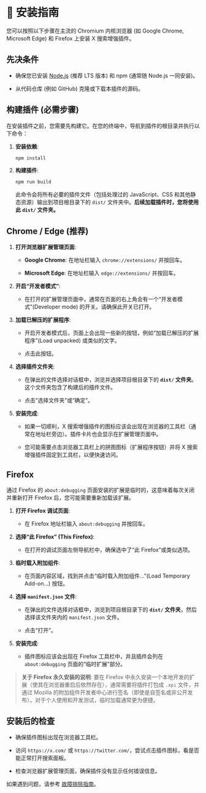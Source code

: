 # 🚀 安装指南

您可以按照以下步骤在主流的 Chromium 内核浏览器 (如 Google Chrome, Microsoft Edge) 和 Firefox 上安装 X 搜索增强插件。

## 先决条件

- 确保您已安装 [Node.js](https://nodejs.org/) (推荐 LTS 版本) 和 npm (通常随 Node.js 一同安装)。

- 从代码仓库 (例如 GitHub) 克隆或下载本插件的源码。

## 构建插件 (必需步骤)

在安装插件之前，您需要先构建它。在您的终端中，导航到插件的根目录并执行以下命令：

1.  **安装依赖**:
    ```bash
    npm install
    ```
2.  **构建插件**:
    ```bash
    npm run build
    ```
    此命令会将所有必要的插件文件（包括处理过的 JavaScript、CSS 和其他静态资源）输出到项目根目录下的 `dist/` 文件夹中。**后续加载插件时，您将使用此 `dist/` 文件夹。**

## Chrome / Edge (推荐)

1.  **打开浏览器扩展管理页面**:

    - **Google Chrome**: 在地址栏输入 `chrome://extensions/` 并按回车。

    - **Microsoft Edge**: 在地址栏输入 `edge://extensions/` 并按回车。

2.  **开启“开发者模式”**:

    - 在打开的扩展管理页面中，通常在页面的右上角会有一个“开发者模式”(Developer mode) 的开关。请确保此开关已打开。

3.  **加载已解压的扩展程序**:

    - 开启开发者模式后，页面上会出现一些新的按钮，例如“加载已解压的扩展程序”(Load unpacked) 或类似的文字。

    - 点击此按钮。

4.  **选择插件文件夹**:

    - 在弹出的文件选择对话框中，浏览并选择项目根目录下的 **`dist/` 文件夹**。这个文件夹包含了构建后的插件文件。

    - 点击“选择文件夹”或“确定”。

5.  **安装完成**:

    - 如果一切顺利，X 搜索增强插件的图标应该会出现在浏览器的工具栏（通常在地址栏旁边）。插件卡片也会显示在扩展管理页面中。

    - 您可能需要点击浏览器工具栏上的拼图图标（扩展程序按钮）并将 X 搜索增强插件固定到工具栏，以便快速访问。

## Firefox

通过 Firefox 的 `about:debugging` 页面安装的扩展是临时的，这意味着每次关闭并重新打开 Firefox 后，您可能需要重新加载该扩展。

1.  **打开 Firefox 调试页面**:

    - 在 Firefox 地址栏输入 `about:debugging` 并按回车。

2.  **选择“此 Firefox” (This Firefox)**:

    - 在打开的调试页面左侧导航栏中，确保选中了“此 Firefox”或类似选项。

3.  **临时载入附加组件**:

    - 在页面内容区域，找到并点击“临时载入附加组件…”(Load Temporary Add-on…) 按钮。

4.  **选择 `manifest.json` 文件**:

    - 在弹出的文件选择对话框中，浏览到项目根目录下的 **`dist/` 文件夹**，然后选择该文件夹内的 `manifest.json` 文件。

    - 点击“打开”。

5.  **安装完成**:
    - 插件图标应该会出现在 Firefox 工具栏中，并且插件会列在 `about:debugging` 页面的“临时扩展”部分。

> **关于 Firefox 永久安装的说明**:
> 要在 Firefox 中永久安装一个本地开发的扩展（使其在浏览器重启后依然存在），通常需要将插件打包成 `.xpi` 文件，并通过 Mozilla 的附加组件开发者中心进行签名（即使是自签名或非公开发布）。对于个人使用和开发测试，临时加载通常更为便捷。

## 安装后的检查

- 确保插件图标出现在浏览器工具栏。

- 访问 `https://x.com/` 或 `https://twitter.com/`，尝试点击插件图标，看是否能正常打开搜索面板。

- 检查浏览器扩展管理页面，确保插件没有显示任何错误信息。

如果遇到问题，请参考 [故障排除指南](TROUBLESHOOTING.md)。
